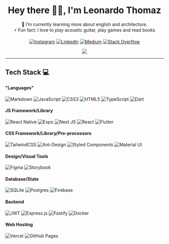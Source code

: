 <h1 align="center"> Hey there 👋🏻, I'm Leonardo Thomaz </br> 
</h1>

<p align='center'>
🌱 I’m currently learning more about english and architecture.<br>
⚡ Fun fact: I love to play acoustic guitar, play games and read books

<div align="center">

[![Instagram](https://img.shields.io/badge/Instagram-000.svg?logo=Instagram&logoColor=white)](https://instagram.com/lmthomaz)
[![LinkedIn](https://img.shields.io/badge/LinkedIn-000.svg?logo=linkedin&logoColor=white)](https://linkedin.com/in/leonardo-thomaz)
[![Medium](https://img.shields.io/badge/Medium-000?logo=medium&logoColor=white)](https://medium.com/@llthomaz)
[![Stack Overflow](https://img.shields.io/badge/-Stackoverflow-000?logo=stack-overflow&logoColor=white)](https://stackoverflow.com/users/10775374)

</div>

<div align="center">

[![](https://visitcount.itsvg.in/api?id=LMThomaz&icon=2&color=12)](https://visitcount.itsvg.in)

</div> 
</p>

---

## Tech Stack 💻


#### "Languages"

![Markdown](https://img.shields.io/badge/-Markdown-000?style=for-the-badge&logo=markdown&logoColor=white)
![JavaScript](https://img.shields.io/badge/-JavaScript-000?style=for-the-badge&logo=javascript&logoColor=white)
![CSS3](https://img.shields.io/badge/-CSS3-000?style=for-the-badge&logo=css3&logoColor=white)
![HTML5](https://img.shields.io/badge/-HTML5-000?style=for-the-badge&logo=html5&logoColor=white)
![TypeScript](https://img.shields.io/badge/typescript-000.svg?style=for-the-badge&logo=typescript&logoColor=white)
![Dart](https://img.shields.io/badge/dart-000.svg?style=for-the-badge&logo=dart&logoColor=white)

#### JS Framework/Library

![React Native](https://img.shields.io/badge/react_native-000.svg?style=for-the-badge&logo=react&logoColor=white)
![Expo](https://img.shields.io/badge/expo-000?style=for-the-badge&logo=expo)
![Next JS](https://img.shields.io/badge/-NextJS-000?style=for-the-badge&logo=next.js&logoColor=white)
![React](https://img.shields.io/badge/-ReactJS-000?style=for-the-badge&logo=react&logoColor=white)
![Flutter](https://img.shields.io/badge/flutter-000.svg?style=for-the-badge&logo=flutter&logoColor=white)

#### CSS Framework/Library/Pre-processors

![TailwindCSS](https://img.shields.io/badge/-TailwindCSS-000?style=for-the-badge&logo=tailwind-css&logoColor=white)
![Ant-Design](https://img.shields.io/badge/-AntDesign-000?style=for-the-badge&logo=ant-design&logoColor=white)
![Styled Components](https://img.shields.io/badge/styled--components-000?style=for-the-badge&logo=styled-components&logoColor=white)
![Material UI](https://img.shields.io/badge/mui-000.svg?style=for-the-badge&logo=mui&logoColor=white)

#### Design/Visual Tools

![Figma](https://img.shields.io/badge/figma-000.svg?style=for-the-badge&logo=figma&logoColor=white)
![Storybook](https://img.shields.io/badge/-Storybook-000?style=for-the-badge&logo=storybook&logoColor=white)

#### Database/State

![SQLite](https://img.shields.io/badge/sqlite-000.svg?style=for-the-badge&logo=sqlite&logoColor=white)
![Postgres](https://img.shields.io/badge/postgres-000.svg?style=for-the-badge&logo=postgresql&logoColor=white)
![Firebase](https://img.shields.io/badge/-Firebase-000?style=for-the-badge&logo=firebase&logoColor=white)

#### Backend

![JWT](https://img.shields.io/badge/JWT-black?style=for-the-badge&logo=JSON%20web%20tokens&logoColor=white)
![Express.js](https://img.shields.io/badge/express.js-000.svg?style=for-the-badge&logo=express&logoColor=%2361DAFB&logoColor=white)
![Fastify](https://img.shields.io/badge/fastify-000.svg?style=for-the-badge&logo=fastify&logoColor=white)
![Docker](https://img.shields.io/badge/docker-000.svg?style=for-the-badge&logo=docker&logoColor=white)

#### Web Hosting

![Vercel](https://img.shields.io/badge/-Vercel-000?style=for-the-badge&logo=vercel&logoColor=white)
![GitHub Pages](https://img.shields.io/badge/-GitHub%20Pages-000?style=for-the-badge&logo=github&logoColor=white)

